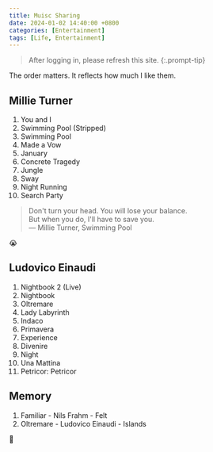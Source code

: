 ```yaml
---
title: Muisc Sharing
date: 2024-01-02 14:40:00 +0800
categories: [Entertainment]
tags: [Life, Entertainment]
---
```


> After logging in, please refresh this site.
{:.prompt-tip}

The order matters. It reflects how much I like them.

## Millie Turner

<!-- <iframe allow="autoplay *; encrypted-media *; fullscreen *; clipboard-write" frameborder="0" height="450" style="width:100%;max-width:660px;overflow:hidden;border-radius:10px;" sandbox="allow-forms allow-popups allow-same-origin allow-scripts allow-storage-access-by-user-activation allow-top-navigation-by-user-activation" src="https://embed.music.apple.com/cn/playlist/millie-turner-essentials/pl.u-06oxDlbCY9WklyM?l=en-GB"></iframe> -->

1. You and I
2. Swimming Pool (Stripped)
3. Swimming Pool
4. Made a Vow
5. January
6. Concrete Tragedy
7. Jungle
8. Sway
9. Night Running
10. Search Party

> Don't turn your head. You will lose your balance.  
> But when you do, I'll have to save you.  
> — Millie Turner, Swimming Pool

😭

## Ludovico Einaudi

<!-- <iframe allow="autoplay *; encrypted-media *; fullscreen *; clipboard-write" frameborder="0" height="450" style="width:100%;max-width:660px;overflow:hidden;border-radius:10px;" sandbox="allow-forms allow-popups allow-same-origin allow-scripts allow-storage-access-by-user-activation allow-top-navigation-by-user-activation" src="https://embed.music.apple.com/cn/playlist/ludovico-essentials/pl.u-yZyVW7LFdWYLe6l?l=en-GB"></iframe> -->

1. Nightbook 2 (Live)
2. Nightbook
3. Oltremare
4. Lady Labyrinth
5. Indaco
6. Primavera
7. Experience
8. Divenire
9. Night
10. Una Mattina
11. Petricor: Petricor

## Memory

<!-- <iframe allow="autoplay *; encrypted-media *; fullscreen *; clipboard-write" frameborder="0" height="450" style="width:100%;max-width:660px;overflow:hidden;border-radius:10px;" sandbox="allow-forms allow-popups allow-same-origin allow-scripts allow-storage-access-by-user-activation allow-top-navigation-by-user-activation" src="https://embed.music.apple.com/cn/playlist/memory/pl.u-yZyVWB1FdWYLe6l?l=en-GB"></iframe> -->

1. Familiar - Nils Frahm - Felt
2. Oltremare - Ludovico Einaudi - Islands

🥹